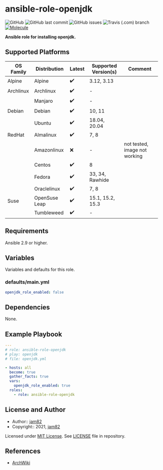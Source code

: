 # ansible-role-openjdk

![GitHub](https://img.shields.io/github/license/jam82/ansible-role-openjdk) ![GitHub last commit](https://img.shields.io/github/last-commit/jam82/ansible-role-openjdk) ![GitHub issues](https://img.shields.io/github/issues-raw/jam82/ansible-role-openjdk) ![Travis (.com) branch](https://img.shields.io/travis/com/jam82/ansible-role-openjdk/main?label=travis) [![Molecule](https://github.com/jam82/ansible-role-openjdk/actions/workflows/molecule.yml/badge.svg)](https://github.com/jam82/ansible-role-openjdk/actions/workflows/molecule.yml)

**Ansible role for installing openjdk.**

## Supported Platforms

| OS Family | Distribution  | Latest | Supported Version(s) | Comment |
|-----------|---------------|--------|----------------------|---------|
| Alpine    | Alpine        | :heavy_check_mark: | 3.12, 3.13 | |
| Archlinux | Archlinux     | :heavy_check_mark: | - | |
|           | Manjaro       | :heavy_check_mark: | - | |
| Debian    | Debian        | :heavy_check_mark: | 10, 11 | |
|           | Ubuntu        | :heavy_check_mark: | 18.04, 20.04 | |
| RedHat    | Almalinux     | :heavy_check_mark: | 7, 8 | |
|           | Amazonlinux   | :x: | - | not tested, image not working |
|           | Centos        | :heavy_check_mark: | 8 | |
|           | Fedora        | :heavy_check_mark: | 33, 34, Rawhide | |
|           | Oraclelinux   | :heavy_check_mark: | 7, 8 | |
| Suse      | OpenSuse Leap | :heavy_check_mark: | 15.1, 15.2, 15.3 | |
|           | Tumbleweed    | :heavy_check_mark: | - | |

## Requirements

Ansible 2.9 or higher.

## Variables

Variables and defaults for this role.

### defaults/main.yml

```yaml
openjdk_role_enabled: false
```

## Dependencies

None.

## Example Playbook

```yaml
---
# role: ansible-role-openjdk
# play: openjdk
# file: openjdk.yml

- hosts: all
  become: true
  gather_facts: true
  vars:
    openjdk_role_enabled: true
  roles:
    - role: ansible-role-openjdk
```

## License and Author

- Author:: [jam82](https://github.com/jam82/)
- Copyright:: 2021, [jam82](https://github.com/jam82/)

Licensed under [MIT License](https://opensource.org/licenses/MIT).
See [LICENSE](https://github.com/jam82/ansible-role-openjdk/blob/master/LICENSE) file in repository.

## References

- [ArchWiki](https://wiki.archlinux.org/)
